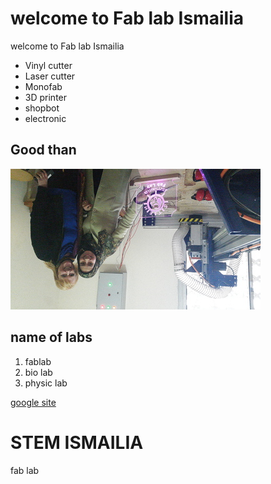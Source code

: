 # welcome to Fab lab Ismailia
welcome to Fab lab Ismailia 
- Vinyl cutter
- Laser cutter
- Monofab
- 3D printer
- shopbot
- electronic
## Good than
![alt text](eman2.jpg)
## name of labs
1. fablab
2. bio lab
3. physic lab

[google site](https://www.google.com)

# STEM ISMAILIA
fab lab









